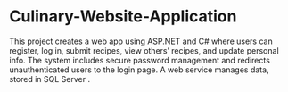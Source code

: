 # Culinary-Website-Application
 This project creates a web app using ASP.NET and C# where users can register, log in, submit recipes, view others’ recipes, and update personal info. The system includes secure password management and redirects unauthenticated users to the login page. A web service manages data, stored in SQL Server .
